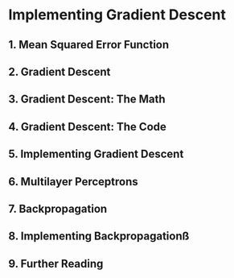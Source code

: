 # Implementing Gradient Descent

## 1. Mean Squared Error Function

## 2. Gradient Descent

## 3. Gradient Descent: The Math

## 4. Gradient Descent: The Code

## 5. Implementing Gradient Descent

## 6. Multilayer Perceptrons

## 7. Backpropagation

## 8. Implementing Backpropagationß

## 9. Further Reading
